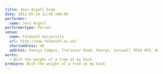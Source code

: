 ```yaml
---
title: Jess Argall Exam
date: 2011-05-24 12:45 +00:00
performer:
  name: Jess Argall
performertype: Person
venue:
  name: Falmouth University
  url: http://www.falmouth.ac.uk/
  shortaddress: UK
  address: Penryn Campus, Treliever Road, Penryn, Cornwall TR10 9FE, United Kingdom
works:
  - With the weight of a tree at my back
premiere: With the weight of a tree at my back
---
```

